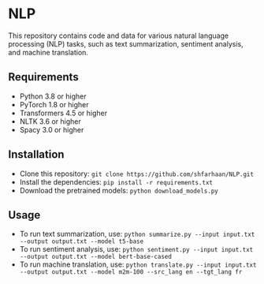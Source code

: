 # NLP
This repository contains code and data for various natural language processing (NLP) tasks, such as text summarization, sentiment analysis, and machine translation.

## Requirements
- Python 3.8 or higher
- PyTorch 1.8 or higher
- Transformers 4.5 or higher
- NLTK 3.6 or higher
- Spacy 3.0 or higher

## Installation
- Clone this repository: `git clone https://github.com/shfarhaan/NLP.git`
- Install the dependencies: `pip install -r requirements.txt`
- Download the pretrained models: `python download_models.py`

## Usage
- To run text summarization, use: `python summarize.py --input input.txt --output output.txt --model t5-base`
- To run sentiment analysis, use: `python sentiment.py --input input.txt --output output.txt --model bert-base-cased`
- To run machine translation, use: `python translate.py --input input.txt --output output.txt --model m2m-100 --src_lang en --tgt_lang fr`
